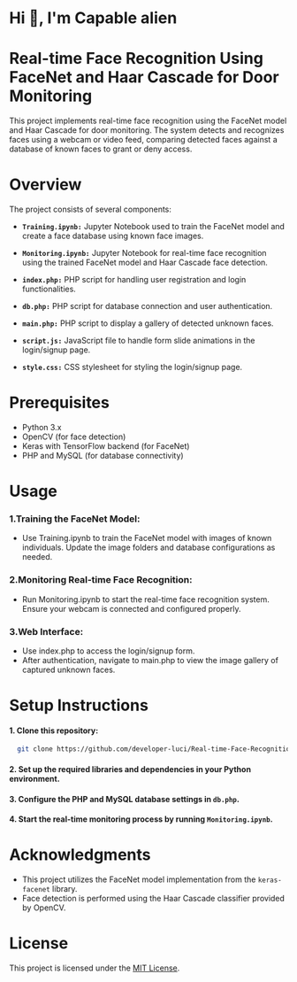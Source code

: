 # Hi 👋, I'm Capable alien
# Real-time Face Recognition Using FaceNet and Haar Cascade for Door Monitoring

This project implements real-time face recognition using the FaceNet model and Haar Cascade for door monitoring. The system detects and recognizes faces using a webcam or video feed, comparing detected faces against a database of known faces to grant or deny access.

# Overview
The project consists of several components:

* **`Training.ipynb:`** Jupyter Notebook used to train the FaceNet model and create a face database using known face images.

* **`Monitoring.ipynb:`** Jupyter Notebook for real-time face recognition using the trained FaceNet model and Haar Cascade face detection.

* **`index.php:`** PHP script for handling user registration and login functionalities.

* **`db.php:`** PHP script for database connection and user authentication.

* **`main.php:`** PHP script to display a gallery of detected unknown faces.

* **`script.js:`** JavaScript file to handle form slide animations in the login/signup page.

* **`style.css:`** CSS stylesheet for styling the login/signup page.

# Prerequisites

* Python 3.x
* OpenCV (for face detection)
* Keras with TensorFlow backend (for FaceNet)
* PHP and MySQL (for database connectivity)

# Usage

### 1.Training the FaceNet Model:
- Use Training.ipynb to train the FaceNet model with images of known individuals. Update the image folders and database configurations as needed.

### 2.Monitoring Real-time Face Recognition:
- Run Monitoring.ipynb to start the real-time face recognition system. Ensure your webcam is connected and configured properly.
### 3.Web Interface:
- Use index.php to access the login/signup form.
- After authentication, navigate to main.php to view the image gallery of captured unknown faces.

# Setup Instructions

#### 1. Clone this repository:

```bash
  git clone https://github.com/developer-luci/Real-time-Face-Recognition-Using-FaceNet-and-Haar-Cascade-for-Door-Monitoring.git
```
#### 2. Set up the required libraries and dependencies in your Python environment.
#### 3. Configure the PHP and MySQL database settings in `db.php`.
#### 4. Start the real-time monitoring process by running `Monitoring.ipynb`.

# Acknowledgments
* This project utilizes the FaceNet model implementation from the `keras-facenet` library.
* Face detection is performed using the Haar Cascade classifier provided by OpenCV.

# License

This project is licensed under the [MIT License](https://choosealicense.com/licenses/mit/).


